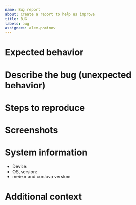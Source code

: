 ```yaml
---
name: Bug report
about: Create a report to help us improve
title: BUG
labels: bug
assignees: alex-pominov
---
```


# Expected behavior

<!-- Please share a clear and concise description of what you expected to happen. -->

# Describe the bug (unexpected behavior)

<!-- A clear and concise description of what the bug is. -->

# Steps to reproduce

<!-- 1. Go to '...' -->
<!-- 2. Click on '....' -->
<!-- 3. Scroll down to '....' -->
<!-- 4. See error -->

# Screenshots

<!-- If applicable, add screenshots to help explain your problem. -->

# System information

<!-- Please tell us as much as you can about your setup. Because of how video calls can vary across browsers and devices, this information will help us troubleshoot your issue faster. -->

- Device:
- OS, version:
- meteor and cordova version:

# Additional context

<!-- Add any other context about the problem or helpful links here. -->
